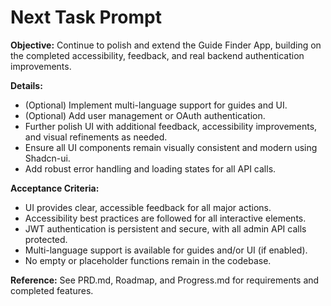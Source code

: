 # Next Task Prompt

**Objective:**
Continue to polish and extend the Guide Finder App, building on the completed accessibility, feedback, and real backend authentication improvements.

**Details:**

- (Optional) Implement multi-language support for guides and UI.
- (Optional) Add user management or OAuth authentication.
- Further polish UI with additional feedback, accessibility improvements, and visual refinements as needed.
- Ensure all UI components remain visually consistent and modern using Shadcn-ui.
- Add robust error handling and loading states for all API calls.

**Acceptance Criteria:**

- UI provides clear, accessible feedback for all major actions.
- Accessibility best practices are followed for all interactive elements.
- JWT authentication is persistent and secure, with all admin API calls protected.
- Multi-language support is available for guides and/or UI (if enabled).
- No empty or placeholder functions remain in the codebase.

**Reference:**
See PRD.md, Roadmap, and Progress.md for requirements and completed features.
